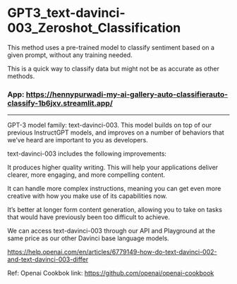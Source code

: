 # GPT3_text-davinci-003_Zeroshot_Classification

This method uses a pre-trained model to classify sentiment based on a given prompt, without any training needed.

This is a quick way to classify data but might not be as accurate as other methods.

### App: https://hennypurwadi-my-ai-gallery-auto-classifierauto-classify-1b6jxv.streamlit.app/

----------

GPT-3 model family: text-davinci-003. This model builds on top of our previous InstructGPT models, and improves on a number of behaviors that we’ve heard are important to you as developers.

text-davinci-003 includes the following improvements:

It produces higher quality writing. This will help your applications deliver clearer, more engaging, and more compelling content.

It can handle more complex instructions, meaning you can get even more creative with how you make use of its capabilities now.

It’s better at longer form content generation, allowing you to take on tasks that would have previously been too difficult to achieve.

We can access text-davinci-003 through our API and Playground at the same price as our other Davinci base language models.

https://help.openai.com/en/articles/6779149-how-do-text-davinci-002-and-text-davinci-003-differ

Ref:
Openai Cookbok link: https://github.com/openai/openai-cookbook


